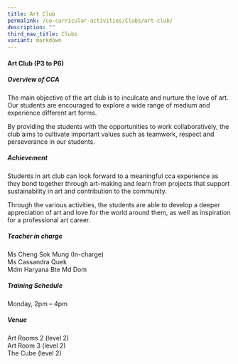 ```yaml
---
title: Art Club
permalink: /co-curricular-activities/Clubs/art-club/
description: ""
third_nav_title: Clubs
variant: markdown
---
```

#### **Art Club  (P3 to P6)**

##### **Overview of CCA**
The main objective of the art club is to inculcate and nurture the love of art. Our students are encouraged to explore a wide range of medium and experience different art forms. 

By providing the students with the opportunities to work collaboratively, the club aims to cultivate important values such as teamwork, respect and perseverance in our students.

##### **Achievement**
Students in art club can look forward to a meaningful cca experience as they bond together through art-making and learn from projects that support sustainability in art and contribution to the community. 

Through the various activities, the students are able to develop a deeper appreciation of art and love for the world around them, as well as inspiration for a professional art career.

##### **Teacher in charge**  <br>
Ms Cheng Sok Mung (In-charge)<br> 
Ms Cassandra Quek<br>
Mdm Haryana Bte Md Dom<br>


##### **Training Schedule**  <br>
Monday, 2pm – 4pm  

##### **Venue**  <br>
Art Rooms 2 (level 2)<br>
Art Room 3 (level 2)<br>
The Cube (level 2)